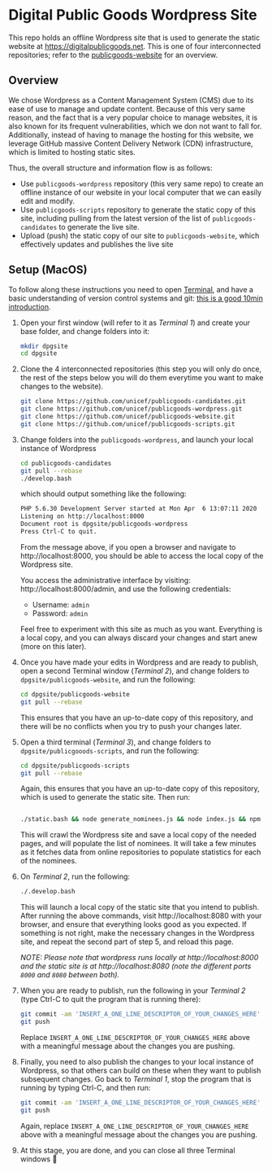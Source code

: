 # Digital Public Goods Wordpress Site

This repo holds an offline Wordpress site that is used to generate the static website at https://digitalpublicgoods.net. This is one of four interconnected repositories; refer to the [publicgoods-website](https://github.com/unicef/publicgoods-website) for an overview.

## Overview

We chose Wordpress as a Content Management System (CMS) due to its ease of use to manage and update content. Because of this very same reason, and the fact that is a very popular choice to manage websites, it is also known for its frequent vulnerabilities, which we don not want to fall for. Additionally, instead of having to manage the hosting for this website, we leverage GitHub massive Content Delivery Network (CDN) infrastructure, which is limited to hosting static sites.

Thus, the overall structure and information flow is as follows:
- Use `publicgoods-wordpress` repository (this very same repo) to create an offline instance of our website in your local computer that we can easily edit and modify.
- Use `publicgoods-scripts` repository to generate the static copy of this site, including pulling from the latest version of the list of `publicgoods-candidates` to generate the live site.
- Upload (push) the static copy of our site to `publicgoods-website`, which effectively updates and publishes the live site

## Setup (MacOS)

To follow along these instructions you need to open [Terminal](https://support.apple.com/guide/terminal/welcome/mac), and have a basic understanding of version control systems and git: [this is a good 10min introduction](https://guides.github.com/introduction/git-handbook/).

1. Open your first window (will refer to it as *Terminal 1*) and create your base folder, and change folders into it:

    ```bash
    mkdir dpgsite
    cd dpgsite
    ```

2. Clone the 4 interconnected repositories (this step you will only do once, the rest of the steps below you will do them everytime you want to make changes to the website).

    ```bash
    git clone https://github.com/unicef/publicgoods-candidates.git
    git clone https://github.com/unicef/publicgoods-wordpress.git
    git clone https://github.com/unicef/publicgoods-website.git
    git clone https://github.com/unicef/publicgoods-scripts.git
    ```

3. Change folders into the `publicgoods-wordpress`, and launch your local instance of Wordpress
 
    ```bash
    cd publicgoods-candidates
    git pull --rebase
    ./develop.bash
    ``` 
    
    which should output something like the following:

    ```bash
    PHP 5.6.30 Development Server started at Mon Apr  6 13:07:11 2020
    Listening on http://localhost:8000
    Document root is dpgsite/publicgoods-wordpress
    Press Ctrl-C to quit.
    ```

    From the message above, if you open a browser and navigate to http://localhost:8000, you should be able to access the local copy of the Wordpress site. 

    You access the administrative interface by visiting: http://localhost:8000/admin, and use the following credentials:

    * Username: `admin`
    * Password: `admin`

    Feel free to experiment with this site as much as you want. Everything is a local copy, and you can always discard your changes and start anew (more on this later).

4. Once you have made your edits in Wordpress and are ready to publish, open a second Terminal window (*Terminal 2*), and change folders to `dpgsite/publicgoods-website`, and run the following:

    ```bash
    cd dpgsite/publicgoods-website
    git pull --rebase
    ```

    This ensures that you have an up-to-date copy of this repository, and there will be no conflicts when you try to push your changes later.

5. Open a third terminal (*Terminal 3*), and change folders to `dpgsite/publicgooods-scripts`, and run the following:

    ```bash
    cd dpgsite/publicgoods-scripts
    git pull --rebase
    ```

    Again, this ensures that you have an up-to-date copy of this repository, which is used to generate the static site. Then run:

    ```bash
    
    ./static.bash && node generate_nominees.js && node index.js && npm run build && ./moveFiles.bash
    ```

    This will crawl the Wordpress site and save a local copy of the needed pages, and will populate the list of nominees. It will take a few minutes as it fetches data from online repositories to populate statistics for each of the nominees.

6. On *Terminal 2*, run the following:

    ```bash
    ./.develop.bash
    ```

    This will launch a local copy of the static site that you intend to publish. After running the above commands, visit http://localhost:8080 with your browser, and ensure that everything looks good as you expected. If something is not right, make the necessary changes in the Wordpress site, and repeat the second part of step 5, and reload this page.

    *NOTE: Please note that wordpress runs locally at http://localhost:8000 and the static site is at http://localhost:8080 (note the different ports `8000` and `8080` between both).*

6. When you are ready to publish, run the following in your *Terminal 2* (type Ctrl-C to quit the program that is running there):

    ```bash
    git commit -am 'INSERT_A_ONE_LINE_DESCRIPTOR_OF_YOUR_CHANGES_HERE'
    git push
    ```

    Replace `INSERT_A_ONE_LINE_DESCRIPTOR_OF_YOUR_CHANGES_HERE` above with a meaningful message about the changes you are pushing.
    
7. Finally, you need to also publish the changes to your local instance of Wordpress, so that others can build on these when they want to publish subsequent changes. Go back to *Terminal 1*, stop the program that is running by typing Ctrl-C, and then run:

    ```bash
    git commit -am 'INSERT_A_ONE_LINE_DESCRIPTOR_OF_YOUR_CHANGES_HERE'
    git push
    ```
    
    Again, replace `INSERT_A_ONE_LINE_DESCRIPTOR_OF_YOUR_CHANGES_HERE` above with a meaningful message about the changes you are pushing.

8. At this stage, you are done, and you can close all three Terminal windows 🙌
